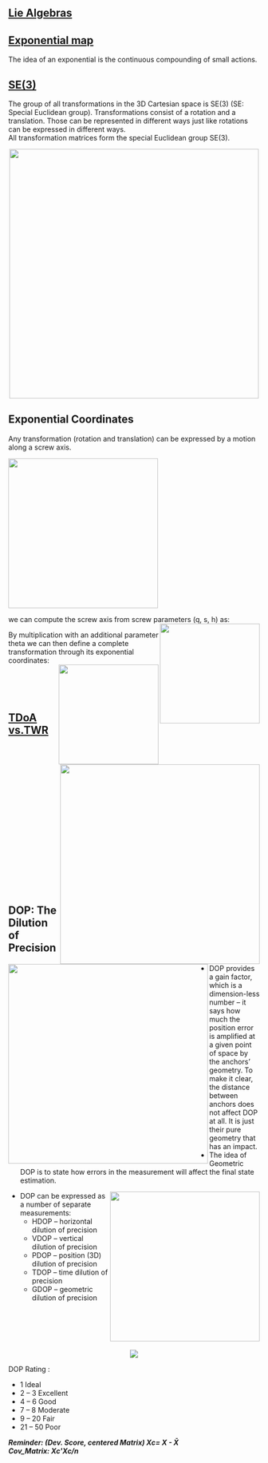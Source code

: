 
   <!---
Started to write on Sep 9 2021
Zahra
-->

## [Lie Algebras](https://www.math.uni-hamburg.de/home/wockel/teaching/data/cohomology_of_lie_algebras_imani.pdf)

## [Exponential map](https://math.stackexchange.com/questions/999515/meaning-of-exponential-map)
   The idea of an exponential is the continuous compounding of small actions.

## [SE(3)](https://rock-learning.github.io/pytransform3d/transformations.html)
   The group of all transformations in the 3D Cartesian space is SE(3) (SE: Special Euclidean group). Transformations consist of a rotation and a translation. Those can be represented in different ways just like rotations can be expressed in different ways.  
   All transformation matrices form the special Euclidean group SE(3).  
 <p align="center">
   <img src="https://user-images.githubusercontent.com/46463022/132751832-1101fca9-34db-48e9-970d-e0b155892fc1.png" width="500">
 </p>
 
## Exponential Coordinates  
   Any transformation (rotation and translation) can be expressed by a motion along a screw axis.      
    
<img src="https://user-images.githubusercontent.com/46463022/132752705-5a27a1c4-4e18-4c81-90c3-5bdf29ea7a48.png" width="300">  

we can compute the screw axis from screw parameters (q, s, h) as:
<img align="right" width="200"  src="https://user-images.githubusercontent.com/46463022/132754648-6750bee9-b32a-4837-9695-6a269f518964.png">    

By multiplication with an additional parameter theta we can then define a complete transformation through its exponential coordinates:  
<img align="right" width="200" src="https://user-images.githubusercontent.com/46463022/132753770-14b46a46-881c-4315-8e78-ff9933e621ce.png">

<br/>
<br/>
<br/>

## [TDoA vs.TWR](https://www.mdpi.com/1424-8220/18/6/1875)    
<img align="right" width="400" src="https://user-images.githubusercontent.com/46463022/132772005-229411ec-96fa-449d-b691-c6df1db1b59a.png" />   
<img align="left" width="400" src="https://user-images.githubusercontent.com/46463022/132771936-a99bdfec-efd3-44b4-adc7-8ddf510c87a4.png" />   

<br/>
<br/>
<br/>
<br/>
<br/>
<br/>
<br/>
<br/>
<br/>
<br/>
<br/>
<br/>
<br/>
<br/>
<br/>
<br/>
<br/>





## DOP: The Dilution of Precision
- DOP provides a gain factor, which is a dimension-less number – it says how much the position error is amplified at a given point of space by the anchors’ geometry. To make it clear, the distance between anchors does not affect DOP at all. It is just their pure geometry that has an impact.
- The idea of Geometric DOP is to state how errors in the measurement will affect the final state estimation.

<img align="right" width="300" src="https://user-images.githubusercontent.com/46463022/133940819-99f276b5-b94d-41f5-b350-52669dc159ff.png">

- DOP can be expressed as a number of separate measurements:
    - HDOP – horizontal dilution of precision
    - VDOP – vertical dilution of precision
    - PDOP – position (3D) dilution of precision
    - TDOP – time dilution of precision
    - GDOP – geometric dilution of precision

<br/>
<br/>
<br/>
<br/>

<p align="center">
   <img src=https://user-images.githubusercontent.com/46463022/133940483-b96725a7-ef5d-4c62-86e0-92411ab89644.png>
</p>

DOP Rating :
   - 1 Ideal 
   - 2 – 3 Excellent 
   - 4 – 6 Good 
   - 7 – 8 Moderate 
   - 9 – 20 Fair 
   - 21 – 50 Poor

***Reminder: (Dev. Score, centered Matrix) Xc= X - X̄***  
***Cov_Matrix: Xc'Xc/n***



